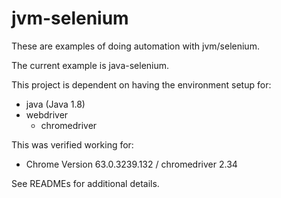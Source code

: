 # jvm-selenium

These are examples of doing automation with jvm/selenium.

The current example is java-selenium.

This project is dependent on having the environment setup for:

* java (Java 1.8)
* webdriver
  * chromedriver

This was verified working for:
* Chrome Version 63.0.3239.132 / chromedriver 2.34

See READMEs for additional details. 
